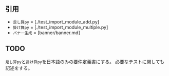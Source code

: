 ## 引用
- `足し算py` = [./test_import_module_add.py]
- `掛け算py` = [./test_import_module_multiple.py]  
- `バナー生成` = [banner/banner.md]

## TODO
`足し算py`と`掛け算py`を日本語のみの要件定義書にする。
必要なテストに関しても記述をする。

